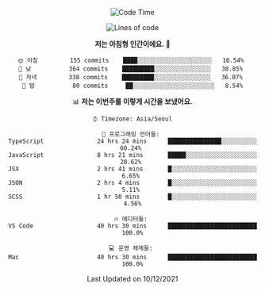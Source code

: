 <div align='center'>
 
<!--START_SECTION:waka-->
![Code Time](http://img.shields.io/badge/Code%20Time-874%20hrs%2021%20mins-blue)

![Lines of code](https://img.shields.io/badge/%EC%A0%80%EB%8A%94%20%EC%97%AC%ED%83%9C%EA%B9%8C%EC%A7%80%20-122%20Thousand%20%EC%A4%84%EC%9D%98%20%EC%BD%94%EB%93%9C%EB%A5%BC%20%EC%9E%91%EC%84%B1%ED%96%88%EC%96%B4%EC%9A%94.-blue)

**저는 아침형 인간이에요. 🐤** 

```text
🌞 아침         155 commits    ████░░░░░░░░░░░░░░░░░░░░░   16.54% 
🌆 낮　         364 commits    █████████░░░░░░░░░░░░░░░░   38.85% 
🌃 저녁         338 commits    █████████░░░░░░░░░░░░░░░░   36.07% 
🌙 밤　         80 commits     ██░░░░░░░░░░░░░░░░░░░░░░░   8.54%

```


📊 **저는 이번주를 이렇게 시간을 보냈어요.** 

```text
⌚︎ Timezone: Asia/Seoul

💬 프로그래밍 언어들: 
TypeScript               24 hrs 24 mins      ███████████████░░░░░░░░░░   60.24% 
JavaScript               8 hrs 21 mins       █████░░░░░░░░░░░░░░░░░░░░   20.62% 
JSX                      2 hrs 41 mins       █░░░░░░░░░░░░░░░░░░░░░░░░   6.65% 
JSON                     2 hrs 4 mins        █░░░░░░░░░░░░░░░░░░░░░░░░   5.11% 
SCSS                     1 hr 50 mins        █░░░░░░░░░░░░░░░░░░░░░░░░   4.56%

🔥 에디터들: 
VS Code                  40 hrs 30 mins      █████████████████████████   100.0%

💻 운영 체제들: 
Mac                      40 hrs 30 mins      █████████████████████████   100.0%

```


 Last Updated on 10/12/2021
<!--END_SECTION:waka-->
 </div>
<!---
Emewjin/Emewjin is a ✨ special ✨ repository because its `README.md` (this file) appears on your GitHub profile.
You can click the Preview link to take a look at your changes.
--->
